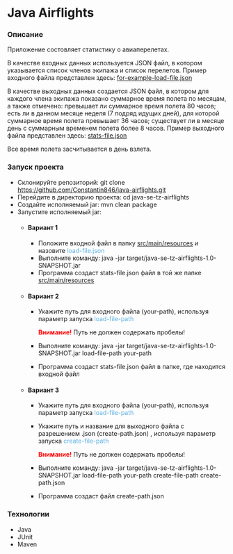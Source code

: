 # Java Airflights
### Описание
Приложение состовляет статистику о авиаперелетах.

В качестве входных данных используется JSON файл, 
в котором указывается список членов экипажа и список перелетов.
Пример входного файла представлен здесь: [for-example-load-file.json](src/main/resources/for-example-load-file.json)

В качестве выходных данных создается JSON файл,
в котором для каждого члена экипажа показано суммарное время полета
по месяцам, а также отмечено: превышает ли суммарное время полета 80 часов;
есть ли в данном месяце неделя (7 подряд идущих дней), для которой суммарное 
время полета превышает 36 часов; существует ли в месяце день с суммарным временем
полета более 8 часов.
Пример выходного файла представлен здесь: [stats-file.json](src/test/resources/stats-file.json)

Все время полета засчитывается в день взлета.

### Запуск проекта
* Склонируйте репозиторий: git clone https://github.com/Constantin846/java-airflights.git
* Перейдите в директорию проекта: cd java-se-tz-airflights
* Создайте исполняемый jar: mvn clean package
* Запустите исполняемый jar:  
  * #### Вариант 1
      + Положите входной файл в папку [src/main/resources](src/main/resources) и назовите <span style="color:#59afe1">load-file.json</span>
      + Выполните команду: java -jar target/java-se-tz-airflights-1.0-SNAPSHOT.jar
      + Программа создаст stats-file.json файл в той же папке [src/main/resources](src/main/resources)
  * #### Вариант 2
    + Укажите путь для входного файла (your-path), используя параметр запуска <span style="color:#59afe1">load-file-path</span>

      **<span style="color:red">Внимание!</span>** Путь не должен содержать пробелы!
    + Выполните команду: java -jar target/java-se-tz-airflights-1.0-SNAPSHOT.jar load-file-path your-path
    + Программа создаст stats-file.json файл в папке, где находится входной файл 
  * #### Вариант 3
    + Укажите путь для входного файла (your-path), используя параметр запуска <span style="color:#59afe1">load-file-path</span>
    + Укажите путь и название для выходного файла с разрешением .json (create-path.json) , используя параметр запуска <span style="color:#59afe1">create-file-path</span>

      **<span style="color:red">Внимание!</span>** Путь не должен содержать пробелы!
    + Выполните команду: java -jar target/java-se-tz-airflights-1.0-SNAPSHOT.jar load-file-path your-path create-file-path create-path.json
    + Программа создаст файл create-path.json

### Технологии
* Java
* JUnit
* Maven